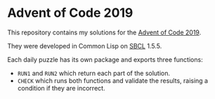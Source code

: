 
# Advent of Code 2019

This repository contains my solutions for the [Advent of Code
2019](https://adventofcode.com/2019).

They were developed in Common Lisp on [SBCL](http://sbcl.org) 1.5.5.

Each daily puzzle has its own package and exports three functions:
- `RUN1` and `RUN2` which return each part of the solution.
- `CHECK` which runs both functions and validate the results, raising a
  condition if they are incorrect.
